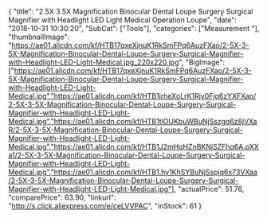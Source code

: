 {
	"title": "2.5X 3.5X Magnification Binocular Dental Loupe Surgery Surgical Magnifier with Headlight LED Light Medical Operation Loupe",
	"date": "2018-10-31 10:30:20",
	"SubCat": ["Tools"],
	"categories": ["Measurement "],
	"thumbnailImage": "https://ae01.alicdn.com/kf/HTB17qxeXjnuK1RkSmFPq6AuzFXao/2-5X-3-5X-Magnification-Binocular-Dental-Loupe-Surgery-Surgical-Magnifier-with-Headlight-LED-Light-Medical.jpg_220x220.jpg",
	"BigImage": ["https://ae01.alicdn.com/kf/HTB17qxeXjnuK1RkSmFPq6AuzFXao/2-5X-3-5X-Magnification-Binocular-Dental-Loupe-Surgery-Surgical-Magnifier-with-Headlight-LED-Light-Medical.jpg","https://ae01.alicdn.com/kf/HTB1jrheXoLrK1Rjy0Fjq6zYXFXap/2-5X-3-5X-Magnification-Binocular-Dental-Loupe-Surgery-Surgical-Magnifier-with-Headlight-LED-Light-Medical.jpg","https://ae01.alicdn.com/kf/HTB1tlOUKbuWBuNjSszgq6z8jVXaR/2-5X-3-5X-Magnification-Binocular-Dental-Loupe-Surgery-Surgical-Magnifier-with-Headlight-LED-Light-Medical.jpg","https://ae01.alicdn.com/kf/HTB1J2mHqHZnBKNjSZFhq6A.oXXa1/2-5X-3-5X-Magnification-Binocular-Dental-Loupe-Surgery-Surgical-Magnifier-with-Headlight-LED-Light-Medical.jpg","https://ae01.alicdn.com/kf/HTB1.hy1KhSYBuNjSspjq6x73VXaa/2-5X-3-5X-Magnification-Binocular-Dental-Loupe-Surgery-Surgical-Magnifier-with-Headlight-LED-Light-Medical.jpg"],
	"actualPrice": 51.76,
	"comparePrice": 63.90,
	"linkurl": "http://s.click.aliexpress.com/e/ceLVVPAC",
	"inStock": 61
}
